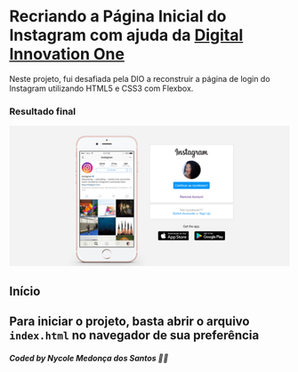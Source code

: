 # Recriando a Página Inicial do Instagram com ajuda da [Digital Innovation One](https://digitalinnovation.one/)

Neste projeto, fui desafiada pela DIO a reconstruir a página de login do Instagram utilizando HTML5 e CSS3 com Flexbox.

### Resultado final
![Resultado Final](img/resultado-final.png)

## Início
Para iniciar o projeto, basta abrir o arquivo `index.html` no navegador de sua preferência
---
##### Coded by Nycole Medonça dos Santos 👸🏾 

